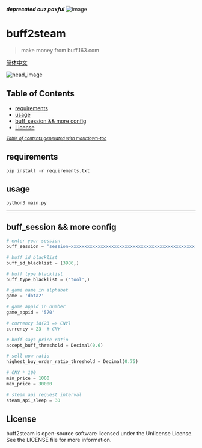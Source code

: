  ***deprecated cuz paxful***
![image](https://user-images.githubusercontent.com/5501843/62419802-84859f80-b6bb-11e9-9351-c1c39b8f6c3d.png)

# buff2steam

> make money from buff.163.com

[简体中文](.github/README-zh-CN.md)

![head_image](https://user-images.githubusercontent.com/5501843/53693505-5c2c0900-3ddc-11e9-84c8-67e37e04798d.png)

## Table of Contents

- [requirements](#requirements)
- [usage](#usage)
- [buff_session && more config](#buff-session----more-config)
- [License](#license)

<small><i><a href='http://ecotrust-canada.github.io/markdown-toc/'>Table of contents generated with markdown-toc</a></i></small>

## requirements

`pip install -r requirements.txt`

## usage

`python3 main.py`

----------------

## buff_session && more config

``` python
# enter your session
buff_session = 'session=xxxxxxxxxxxxxxxxxxxxxxxxxxxxxxxxxxxxxxxxxxxxxx'

# buff id blacklist
buff_id_blacklist = (3986,)

# buff type blacklist
buff_type_blacklist = ('tool',)

# game name in alphabet
game = 'dota2'

# game appid in number
game_appid = '570'

# currency id(23 => CNY)
currency = 23  # CNY

# buff says price ratio
accept_buff_threshold = Decimal(0.6)

# sell now ratio
highest_buy_order_ratio_threshold = Decimal(0.75)

# CNY * 100
min_price = 1000
max_price = 30000

# steam api request interval
steam_api_sleep = 30
```

## License

buff2steam is open-source software licensed under the Unlicense License. See the LICENSE file for more information.
